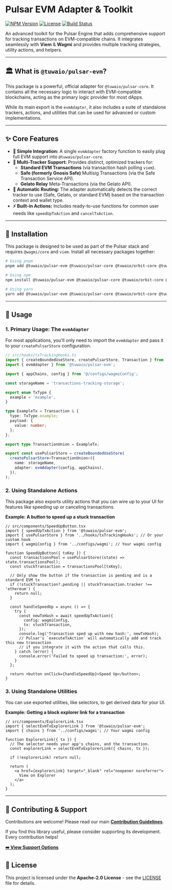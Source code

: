 # Pulsar EVM Adapter & Toolkit

[![NPM Version](https://img.shields.io/npm/v/@tuwaio/pulsar-evm.svg)](https://www.npmjs.com/package/@tuwaio/pulsar-evm)
[![License](https://img.shields.io/npm/l/@tuwaio/pulsar-evm.svg)](./LICENSE)
[![Build Status](https://img.shields.io/github/actions/workflow/status/TuwaIO/pulsar-core/release.yml?branch=main)](https://github.com/TuwaIO/pulsar-core/actions)

An advanced toolkit for the Pulsar Engine that adds comprehensive support for tracking transactions on EVM-compatible chains. It integrates seamlessly with **Viem** & **Wagmi** and provides multiple tracking strategies, utility actions, and helpers.

---

## 🏛️ What is `@tuwaio/pulsar-evm`?

This package is a powerful, official adapter for `@tuwaio/pulsar-core`. It contains all the necessary logic to interact with EVM-compatible blockchains, acting as the primary logic provider for most dApps.

While its main export is the `evmAdapter`, it also includes a suite of standalone trackers, actions, and utilities that can be used for advanced or custom implementations.

---

## ✨ Core Features

- **🔌 Simple Integration:** A single `evmAdapter` factory function to easily plug full EVM support into `@tuwaio/pulsar-core`.
- **🎯 Multi-Tracker Support:** Provides distinct, optimized trackers for:
  - **Standard EVM Transactions** (via transaction hash polling `viem`).
  - **Safe (formerly Gnosis Safe)** Multisig Transactions (via the Safe Transaction Service API).
  - **Gelato Relay** Meta-Transactions (via the Gelato API).
- **🤖 Automatic Routing:** The adapter automatically detects the correct tracker to use (Safe, Gelato, or standard EVM) based on the transaction context and wallet type.
- **⚡ Built-in Actions:** Includes ready-to-use functions for common user needs like `speedUpTxAction` and `cancelTxAction`.

---

## 💾 Installation

This package is designed to be used as part of the Pulsar stack and requires `@wagmi/core` and `viem`. Install all necessary packages together:

```bash
# Using pnpm
pnpm add @tuwaio/pulsar-evm @tuwaio/pulsar-core @tuwaio/orbit-core @tuwaio/orbit-evm @wagmi/core viem zustand immer dayjs

# Using npm
npm install @tuwaio/pulsar-evm @tuwaio/pulsar-core @tuwaio/orbit-core @tuwaio/orbit-evm @wagmi/core viem zustand immer dayjs

# Using yarn
yarn add @tuwaio/pulsar-evm @tuwaio/pulsar-core @tuwaio/orbit-core @tuwaio/orbit-evm @wagmi/core viem zustand immer dayjs
```

---

## 🚀 Usage

### 1. Primary Usage: The `evmAdapter`

For most applications, you'll only need to import the `evmAdapter` and pass it to your `createPulsarStore` configuration.

```ts
// src/hooks/txTrackingHooks.ts
import { createBoundedUseStore, createPulsarStore, Transaction } from '@tuwaio/pulsar-core';
import { evmAdapter } from '@tuwaio/pulsar-evm';

import { appChains, config } from '@/configs/wagmiConfig';

const storageName = 'transactions-tracking-storage';

export enum TxType {
  example = 'example',
}

type ExampleTx = Transaction & {
  type: TxType.example;
  payload: {
    value: number;
  };
};

export type TransactionUnion = ExampleTx;

export const usePulsarStore = createBoundedUseStore(
  createPulsarStore<TransactionUnion>({
    name: storageName,
    adapter: evmAdapter(config, appChains),
  }),
);
```

### 2. Using Standalone Actions

This package also exports utility actions that you can wire up to your UI for features like speeding up or canceling transactions.

**Example: A button to speed up a stuck transaction**

```tsx
// src/components/SpeedUpButton.tsx
import { speedUpTxAction } from '@tuwaio/pulsar-evm';
import { usePulsarStore } from '../hooks/txTrackingHooks'; // Or your custom hook
import { wagmiConfig } from '../configs/wagmi'; // Your wagmi config

function SpeedUpButton({ txKey }) {
  const transactionsPool = usePulsarStore((state) => state.transactionsPool);
  const stuckTransaction = transactionsPool[txKey];

  // Only show the button if the transaction is pending and is a standard EVM tx
  if (!stuckTransaction?.pending || stuckTransaction.tracker !== 'ethereum') {
    return null;
  }

  const handleSpeedUp = async () => {
    try {
      const newTxHash = await speedUpTxAction({
        config: wagmiConfig,
        tx: stuckTransaction,
      });
      console.log('Transaction sped up with new hash:', newTxHash);
      // Pulsar's `executeTxAction` will automatically add and track this new transaction
      // if you integrate it with the action that calls this.
    } catch (error) {
      console.error('Failed to speed up transaction:', error);
    }
  };

  return <button onClick={handleSpeedUp}>Speed Up</button>;
}
```

### 3. Using Standalone Utilities

You can use exported utilities, like selectors, to get derived data for your UI.

**Example: Getting a block explorer link for a transaction**

```tsx
// src/components/ExplorerLink.tsx
import { selectEvmTxExplorerLink } from '@tuwaio/pulsar-evm';
import { chains } from '../configs/wagmi'; // Your wagmi config

function ExplorerLink({ tx }) {
  // The selector needs your app's chains, and the transaction.
  const explorerLink = selectEvmTxExplorerLink({ chains, tx });

  if (!explorerLink) return null;

  return (
    <a href={explorerLink} target="_blank" rel="noopener noreferrer">
      View on Explorer
    </a>
  );
}
```

---

## 🤝 Contributing & Support

Contributions are welcome! Please read our main **[Contribution Guidelines](https://github.com/TuwaIO/workflows/blob/main/CONTRIBUTING.md)**.

If you find this library useful, please consider supporting its development. Every contribution helps!

[**➡️ View Support Options**](https://github.com/TuwaIO/workflows/blob/main/Donation.md)

## 📄 License

This project is licensed under the **Apache-2.0 License** - see the [LICENSE](./LICENSE) file for details.
